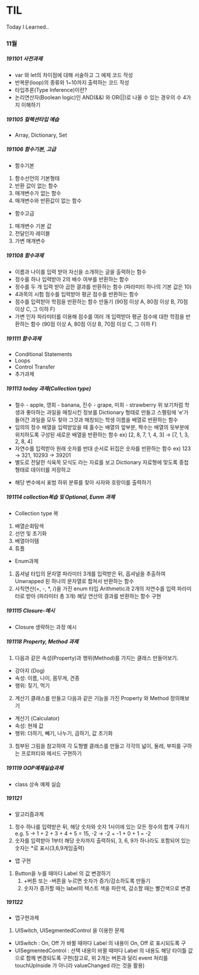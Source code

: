 # TIL
Today I Learned..

### 11월

##### 191101 사전과제

* var 와 let의 차이점에 대해 서술하고 그 예제 코드 작성
* 반복문(loop)의 종류와 1~10까지 출력하는 코드 작성
* 타입추론(Type Inference)이란?
* 논리연산자(Boolean logic)인 AND(&&) 와 OR(||)로 나올 수 있는 경우의 수 4가지 이해하기

##### 191105 컬렉션타입 예습

* Array, Dictionary, Set

##### 191106 함수기본, 고급

* 함수기본
1. 함수선언의 기본형태
2. 반환 값이 없는 함수
3. 매개변수가 없는 함수
4. 매개변수와 반환값이 없는 함수

* 함수고급
1. 매개변수 기본 값
2. 전달인자 레이블
3. 가변 매개변수

##### 191108 함수과제
 
* 이름과 나이를 입력 받아 자신을 소개하는 글을 출력하는 함수
* 정수를 하나 입력받아 2의 배수 여부를 반환하는 함수
* 정수를 두 개 입력 받아 곱한 결과를 반환하는 함수 (파라미터 하나의 기본 값은 10)
* 4과목의 시험 점수를 입력받아 평균 점수를 반환하는 함수
* 점수를 입력받아 학점을 반환하는 함수 만들기 (90점 이상 A, 80점 이상 B, 70점 이상 C, 그 이하 F)
* 가변 인자 파라미터를 이용해 점수를 여러 개 입력받아 평균 점수에 대한 학점을 반환하는 함수 (90점 이상 A, 80점 이상 B, 70점 이상 C, 그 이하 F)

##### 191111 함수과제

* Conditional Statements
* Loops
* Control Transfer
* 추가과제

##### 191113 today 과제(Collection type)

* 철수 - apple, 영희 - banana, 진수 - grape, 미희 - strawberry
위 보기처럼 학생과 좋아하는 과일을 매칭시킨 정보를 Dictionary 형태로 만들고
스펠링에 'e'가 들어간 과일을 모두 찾아 그것과 매칭되는 학생 이름을 배열로 반환하는 함수
* 임의의 정수 배열을 입력받았을 때 홀수는 배열의 앞부분, 짝수는 배열의 뒷부분에 위치하도록 구성된 새로운 배열을 반환하는 함수
 ex) [2, 8, 7, 1, 4, 3] -> [7, 1, 3, 2, 8, 4]
* 자연수를 입력받아 원래 숫자를 반대 순서로 뒤집은 숫자를 반환하는 함수
 ex) 123 -> 321, 10293 -> 39201
*  별도로 전달한 식육목 모식도 라는 자료를 보고 Dictionary 자료형에 맞도록 중첩형태로 데이터를 저장하고
+ 해당 변수에서 표범 하위 분류를 찾아 사자와 호랑이를 출력하기

##### 191114 collection복습 및 Optional, Eunm 과제

* Collection type 복
1. 배열순회탐색
2. 선언 및 초기화
3. 배열아이템
4. 튜플

* Enum과제
1. 옵셔널 타입의 문자열 파라미터 3개를 입력받은 뒤, 옵셔널을 추출하여 Unwrapped 된 하나의 문자열로 합쳐서 반환하는 함수
2. 사칙연산(+, -, *, /)을 가진 enum 타입 Arithmetic과 2개의 자연수를 입력 파라미터로 받아 (파라미터 총 3개) 해당 연산의 결과를 반환하는 함수 구현

##### 191115 Closure-예시

* Closure 생략하는 과정 예시

##### 191118 Property, Method 과제

1. 다음과 같은 속성(Property)과 행위(Method)를 가지는 클래스 만들어보기.

 - 강아지 (Dog)
 - 속성: 이름, 나이, 몸무게, 견종
 - 행위: 짖기, 먹기

2. 계산기 클래스를 만들고 다음과 같은 기능을 가진 Property 와 Method 정의해보기

 - 계산기 (Calculator)
 - 속성: 현재 값
 - 행위: 더하기, 빼기, 나누기, 곱하기, 값 초기화

3. 첨부된 그림을 참고하여 각 도형별 클래스를 만들고 각각의 넓이, 둘레, 부피를 구하는 프로퍼티와 메서드 구현하기

##### 191119 OOP예제실습과제

* class 상속 예제 실습

##### 191121 

* 알고리즘과제
1. 정수 하나를 입력받은 뒤, 해당 숫자와 숫자 1사이에 있는 모든 정수의 합계 구하기
e.g.  5 -> 1 + 2 + 3 + 4 + 5 = 15,   -2 -> -2 + -1 + 0 + 1 = -2
2. 숫자를 입력받아 1부터 해당 숫자까지 출력하되, 3, 6, 9가 하나라도 포함되어 있는 숫자는 *로 표시(3,6,9게임출력)
* 앱 구현
1. Button을 누를 때마다 Label 의 값 변경하기
   1) +버튼 또는 -버튼을 누르면 숫자가 증가/감소하도록 만들기
   2) 숫자가 증가할 때는 label의 텍스트 색을 파란색, 감소할 때는 빨간색으로 변경

##### 191122

* 앱구현과제
1. UISwitch, UISegmentedControl 을 이용한 문제
- UISwitch : On, Off 가 바뀔 때마다 Label 의 내용이 On, Off 로 표시되도록 구
- UISegmentedControl : 선택 내용이 바뀔 때마다 Label 의 내용도 해당 타이틀 값으로 함께 변경되도록 구현(참고로, 위 2개는 버튼과 달리 event 처리를 touchUpInside 가 아니라 valueChanged 라는 것을 활용)
